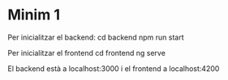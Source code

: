 # Minim 1
 
Per inicialitzar el backend:
cd backend
npm run start

Per inicialitzar el frontend
cd frontend
ng serve

El backend està a localhost:3000 i el frontend a localhost:4200